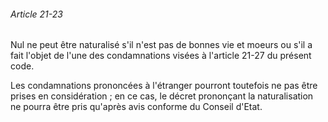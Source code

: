 ###### Article 21-23

Nul ne peut être naturalisé s'il n'est pas de bonnes vie et moeurs ou s'il a fait l'objet de l'une des condamnations visées à l'article 21-27 du présent code.

Les condamnations prononcées à l'étranger pourront toutefois ne pas être prises en considération ; en ce cas, le décret prononçant la naturalisation ne pourra être pris qu'après avis conforme du Conseil d'Etat.

